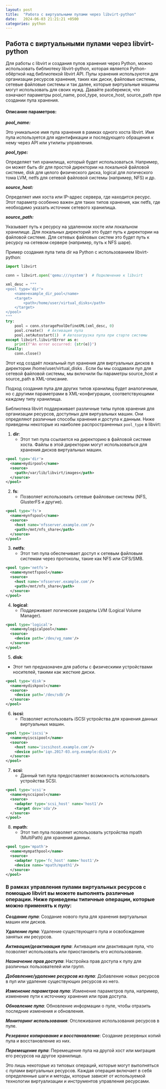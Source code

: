 ```yaml
---
layout: post
title:  "Работа с виртуальными пулами через libvirt-python"
date:   2024-06-03 21:21:21 +0500
categories: python
---
```


## Работа с виртуальными пулами через libvirt-python

Для работы с libvirt и создания пулов хранения через Python, можно использовать библиотеку libvirt-python, которая является Python-обёрткой над библиотекой libvirt API. Пулы хранения используются для организации ресурсов хранения, таких как диски, файловые системы, сетевые файловые системы и так далее, которые виртуальные машины могут использовать для своих нужд. Давайте разберемся, что означают параметры pool_name, pool_type, source_host, source_path при создании пула хранения.

#### Описание параметров:

***pool_name:***

Это уникальное имя пула хранения в рамках одного хоста libvirt. Имя пула используется для идентификации и последующего обращения к нему через API или утилиты управления.

***pool_type:***

Определяет тип хранилища, который будет использоваться. Например, он может быть dir для простой директории на локальной файловой системе, disk для целого физического диска, logical для логического тома LVM, netfs для сетевой файловой системы (например, NFS) и др.

***source_host:***

Определяет имя хоста или IP-адрес сервера, где находится ресурс. Этот параметр особенно важен для таких типов хранения, как netfs, где необходимо указать источник сетевого хранилища.

***source_path:***

Указывает путь к ресурсу на удаленном хосте или локальном хранилище. Для локальных директорий это будет путь к директории на файловой системе. Для сетевых файловых систем это будет путь к ресурсу на сетевом сервере (например, путь к NFS шаре).

Пример создания пула типа dir на Python с использованием libvirt-python:

```python
import libvirt

conn = libvirt.open('qemu:///system')  # Подключение к libvirt

xml_desc = """
<pool type='dir'>
    <name>example_dir_pool</name>
    <target>
        <path>/home/user/virtual_disks</path>
    </target>
</pool>
"""
try:
    pool = conn.storagePoolDefineXML(xml_desc, 0)
    pool.create()  # Активация пула
    pool.setAutostart(1)  # Автозагрузка пула при старте системы
except libvirt.libvirtError as e:
    print(f"An error occurred: {str(e)}")
finally:
    conn.close()
```

Этот код создаёт локальный пул хранения для виртуальных дисков в директории /home/user/virtual_disks . Если бы мы создавали пул для сетевой файловой системы, мы включили бы параметры source_host и source_path в XML-описание.

Подход создания пула для других типов хранилищ будет аналогичным, но с другими параметрами в XML-конфигурации, соответствующими каждому типу хранилища.

Библиотека libvirt поддерживает различные типы пулов хранения для организации ресурсов, доступных для виртуальных машин. Они определяют различные способы хранения и доступа к данным. Ниже приведены некоторые из наиболее распространенных `pool_type` в libvirt:

1. **dir**:
   - Этот тип пула ссылается на директорию в файловой системе хоста. Файлы в этой директории могут использоваться для хранения дисков виртуальных машин.
```xml
<pool type='dir'>
  <name>mydirpool</name>
  <source>
    <path>/var/lib/libvirt/images</path>
  </source>
</pool>
```

2. **fs**:
   - Позволяет использовать сетевые файловые системы (NFS, GlusterFS и другие).
```xml
<pool type='fs'>
  <name>mynfspool</name>
  <source>
    <host name='nfsserver.example.com'/>
    <path>/mnt/nfs_share</path>
  </source>
</pool>
```

3. **netfs**:
   - Этот тип пула обеспечивает доступ к сетевым файловым системам через протоколы, такие как NFS или CIFS/SMB.
```xml
<pool type='netfs'>
  <name>mynetfspool</name>
  <source>
    <host name='nfsserver.example.com'/>
    <path>/mnt/nfs_share</path>
  </source>
</pool>
```

4. **logical**:
   - Поддерживает логические разделы LVM (Logical Volume Manager).
```xml
<pool type='logical'>
  <name>mylogicalpool</name>
  <source>
    <device path='/dev/vg_name'/>
  </source>
</pool>
```

5. **disk**:
 - Этот тип предназначен для работы с физическими устройствами носителей, такими как жесткие диски.
```xml
<pool type='disk'>
  <name>mydiskpool</name>
  <source>
    <device path='/dev/sdb'/>
  </source>
</pool>
```

6. **iscsi**:
   - Позволяет использовать iSCSI устройства для хранения данных виртуальных машин.
```xml
<pool type='iscsi'>
  <name>myiscsipool</name>
  <source>
    <host name='iscsihost.example.com'/>
    <device path='iqn.2017-03.org.example:disk1'/>
  </source>
</pool>
```

7. **scsi**:
   - Данный тип пула предоставляет возможность использовать устройства SCSI.
```xml
<pool type='scsi'>
  <name>myscsipool</name>
  <source>
    <adapter type='scsi_host' name='host1'/>
    <target dev='sda'/>
  </source>
</pool>
```

8. **mpath**:
    - Этот тип пула позволяет использовать устройства mpath (MultiPath) для хранения данных.
```xml
<pool type='mpath'>
  <name>mympathpool</name>
  <source>
    <adapter type='fc_host' name='host1'/>
    <device name='mpath/mpath1'/>
  </source>
</pool>
```


### В рамках управления пулами виртуальных ресурсов с помощью libvirt вы можете выполнять различные операции. Ниже приведены типичные операции, которые можно применять к пулу:

***Создание пула***: Создание нового пула для хранения виртуальных машин или дисков.

***Удаление пула***: Удаление существующего пула и освобождение занятых им ресурсов.

***Активация/деактивация пула***: Активация или деактивация пула, что позволяет использовать или приостановить его использование.

***Назначение прав доступа***: Настройка прав доступа к пулу для различных пользователей или групп.

***Добавление/удаление ресурсов из пула***: Добавление новых ресурсов в пул или удаление существующих ресурсов из него.

***Изменение параметров пула***: Изменение параметров пула, например, изменение пути к источнику хранения или прав доступа.

***Обновление пула***: Обновление информации о пуле, чтобы отразить последние изменения и обновления.

***Мониторинг использования***: Отслеживание использования ресурсов в пуле.

***Резервное копирование и восстановление***: Создание резервных копий пула и восстановление из них.

***Перемещение пула***: Перемещение пула на другой хост или миграция его ресурсов на другое хранилище.

Это лишь некоторые из типовых операций, которые могут выполняться с пулами виртуальных ресурсов. Каждая операция включает в себя определенные шаги и методы, которые зависят от используемой технологии виртуализации и инструментов управления ресурсами.
